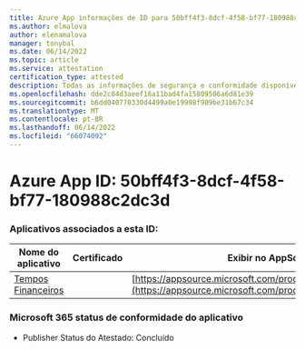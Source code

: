```yaml
---
title: Azure App informações de ID para 50bff4f3-8dcf-4f58-bf77-180988c2dc3d
ms.author: elmalova
author: elenamalova
manager: tonybal
ms.date: 06/14/2022
ms.topic: article
ms.service: attestation
certification_type: attested
description: Todas as informações de segurança e conformidade disponíveis para 50bff4f3-8dcf-4f58-bf77-180988c2dc3d.
ms.openlocfilehash: dde2c04d3aeef16a11bad4fa15809506a6d81e39
ms.sourcegitcommit: b6dd040770330d4499a0e19998f909be31b67c34
ms.translationtype: MT
ms.contentlocale: pt-BR
ms.lasthandoff: 06/14/2022
ms.locfileid: "66074092"
---
```

# <a name="azure-app-id-50bff4f3-8dcf-4f58-bf77-180988c2dc3d"></a>Azure App ID: 50bff4f3-8dcf-4f58-bf77-180988c2dc3d


### <a name="apps-associated-with-this-id"></a>Aplicativos associados a esta ID:
| **Nome do aplicativo** | **Certificado** | **Exibir no AppSource** |
|--------------|---------------|-----------------------|
| [Tempos Financeiros](../forward/WA200004054.md) |  | [https://appsource.microsoft.com/product/office/WA200004054](https://appsource.microsoft.com/product/office/WA200004054) |

### <a name="microsoft-365-app-compliance-status"></a>Microsoft 365 status de conformidade do aplicativo
- Publisher Status do Atestado: Concluído

